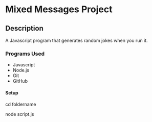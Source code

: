 # Mixed Messages Project

## Description

A Javascript program that generates random jokes when you run it.

### Programs Used

+ Javascript
+ Node.js
+ Git
+ GitHub

#### Setup

cd foldername

node script.js
